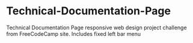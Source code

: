 # Technical-Documentation-Page
Technical Documentation Page responsive web design project challenge from FreeCodeCamp site. Includes fixed left bar menu
